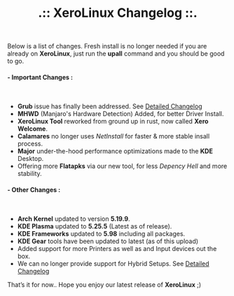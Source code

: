 # <center>.:: XeroLinux Changelog ::.</center>

<br />

Below is a list of changes. Fresh install is no longer needed if you are already on **XeroLinux**, just run the **upall** command and you should be good to go.


#### - Important Changes :
<br />

- **Grub** issue has finally been addressed. See <span><a href="https://forum.xerolinux.xyz/thread-38.html" target="_blank">Detailed Changelog</a></span>
- **MHWD** (Manjaro's Hardware Detection) Added, for better Driver Install.
- **XeroLinux Tool** reworked from ground up in rust, now called **Xero Welcome**.
- **Calamares** no longer uses _NetInstall_ for faster & more stable insall process.
- **Major** under-the-hood performance optimizations made to the **KDE** Desktop.
- Offering more **Flatapks** via our new tool, for less *Depency Hell* and more stability.

#### - Other Changes :
<br />

- **Arch Kernel** updated to version **5.19.9**.
- **KDE Plasma** updated to **5.25.5** (Latest as of release).
- **KDE Frameworks** updated to **5.98** including all packages.
- **KDE Gear** tools have been updated to latest (as of this upload)
- Added support for more Printers as well as and Input devices out the box.
- We can no longer provide support for Hybrid Setups. See <span><a href="https://forum.xerolinux.xyz/thread-38.html" target="_blank">Detailed Changelog</a></span>

That’s it for now.. Hope you enjoy our latest release of **XeroLinux** ;)
